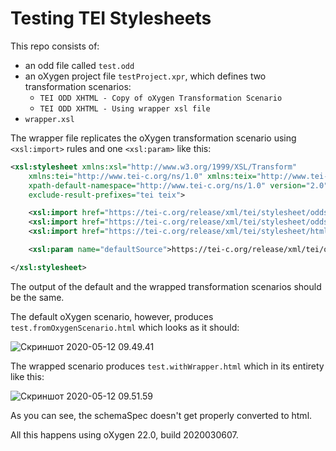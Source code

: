 # Testing TEI Stylesheets

This repo consists of:

- an odd file called `test.odd`
- an oXygen project file `testProject.xpr`, which defines two transformation scenarios:
  - `TEI ODD XHTML - Copy of oXygen Transformation Scenario`
  - `TEI ODD XHTML - Using wrapper xsl file`
- `wrapper.xsl`

The wrapper file replicates the oXygen transformation scenario using `<xsl:import>` rules and one `<xsl:param>` like this:

```xml
<xsl:stylesheet xmlns:xsl="http://www.w3.org/1999/XSL/Transform"
    xmlns:tei="http://www.tei-c.org/ns/1.0" xmlns:teix="http://www.tei-c.org/ns/Examples"
    xpath-default-namespace="http://www.tei-c.org/ns/1.0" version="2.0"
    exclude-result-prefixes="tei teix">

    <xsl:import href="https://tei-c.org/release/xml/tei/stylesheet/odds/odd2odd.xsl"/>
    <xsl:import href="https://tei-c.org/release/xml/tei/stylesheet/odds/odd2lite.xsl"/>
    <xsl:import href="https://tei-c.org/release/xml/tei/stylesheet/html/html.xsl"/>

    <xsl:param name="defaultSource">https://tei-c.org/release/xml/tei/odd/p5subset.xml</xsl:param>

</xsl:stylesheet>
```

The output of the default and the wrapped transformation scenarios should be the same.

The default oXygen scenario, however, produces `test.fromOxygenScenario.html` which looks as it should:

![Скриншот 2020-05-12 09.49.41](https://i.imgur.com/HARgChO.png)

The wrapped scenario produces `test.withWrapper.html` which in its entirety like this:

![Скриншот 2020-05-12 09.51.59](https://i.imgur.com/a7yCtBK.png)

As you can see, the schemaSpec doesn't get properly converted to html.

All this happens using oXygen 22.0, build 2020030607.
